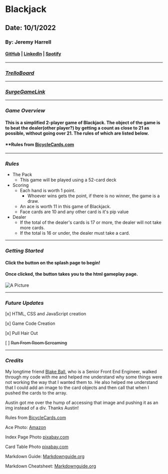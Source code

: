 # Blackjack
## Date: 10/1/2022
### By: Jeremy Harrell
#### [GitHub](https://github.com/wolfy1313) | [LinkedIn](https://www.linkedin.com/in/jeremy-harrell-67a46a229/) | [Spotify](https://open.spotify.com/artist/3orDENaFfgt5gcLk24QHSS)
***
### ***[TrelloBoard](https://trello.com/b/MDNOtAAI)***
***
### ***[SurgeGameLink](https://jeremy_black_jack.surge.sh/)***
***
### ***Game Overview***
#### This is a simplified 2-player game of Blackjack. The object of the game is to beat the dealer(other player?) by getting a count as close to 21 as possible, without going over 21. The rules of which are listed below.
#### **Rules from [BicycleCards.com](https://bicyclecards.com/how-to-play/blackjack)
***
### ***Rules***
* The Pack
  * This game will be played using a 52-card deck
* Scoring
  * Each hand is worth 1 point.
    * Whoever wins gets the point, if there is no winner, the game is a draw.
  * An ace is worth 11 in this game of Blackjack.
  * Face cards are 10 and any other card is it's pip value
* Dealer
  * If the total of the dealer's cards is 17 or more, the dealer will not take more cards.
  * If the total is 16 or under, the dealer must take a card.
***
### ***Getting Started***
#### Click the button on the splash page to begin!
#### Once clicked, the button takes you to the html gameplay page. 

![A Picture](https://encrypted-tbn0.gstatic.com/images?q=tbn:ANd9GcR_r5Y3_wya7Uo3TdSvhDuYu0f5PSvauJSvmw&usqp=CAU)
***
### ***Future Updates***
[x] HTML, CSS and JavaScript creation

[x] Game Code Creation

[x] Pull Hair Out

[ ] ~~Run From Room Screaming~~
***
### ***Credits***

My longtime friend [Blake Ball](https://www.linkedin.com/in/blake-ball-35845845/), who is a Senior Front End Engineer, walked through my code with me and helped me understand why some things were not working the way that I wanted them to. He also helped me understand that I could add an image to the card objects and then call that when I pushed the cards to the array.

Austin got me over the hump of accessing that image and pushing it as an img instead of a div. Thanks Austin!

Rules from [BicycleCards.com](https://bicyclecards.com/how-to-play/blackjack)

Ace Photo: [Amazon](https://www.amazon.com/BIERDORF-Diamond-Waterproof-Black-Playing/dp/B07LBNDHPH) 

Index Page Photo [pixabay.com](https://pixabay.com/photos/casino-gambling-game-ace-addiction-6784531/)

Card Table Photo [pixabay.com](https://pixabay.com/photos/bet-blackjack-bridge-cards-casino-6299138/)

Markdown Guide: [Markdownguide.org](https://ia.net/writer/support/general/markdown-guide)

Markdown Cheatsheet: [Markdownguide.org](https://www.markdownguide.org/cheat-sheet/)